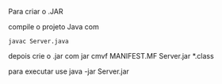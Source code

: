 Para criar o .JAR

compile o projeto Java com 

    javac Server.java

depois crie o .jar com 
    jar cmvf MANIFEST.MF Server.jar *.class

para executar use 
    java -jar Server.jar
    